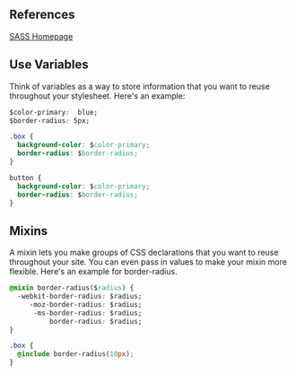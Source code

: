## References

[SASS Homepage](http://sass-lang.com/)


## Use Variables

Think of variables as a way to store information that you want to reuse throughout your stylesheet. Here's an example:


```css
$color-primary:  blue;
$border-radius: 5px;

.box {
  background-color: $color-primary;
  border-radius: $border-radius;
}

button {
  background-color: $color-primary;
  border-radius: $border-radius;
}
```


## Mixins

A mixin lets you make groups of CSS declarations that you want to reuse throughout your site. You can even pass in values to make your mixin more flexible. Here's an example for border-radius.

``` css
@mixin border-radius($radius) {
  -webkit-border-radius: $radius;
     -moz-border-radius: $radius;
      -ms-border-radius: $radius;
          border-radius: $radius;
}

.box { 
  @include border-radius(10px); 
}
```